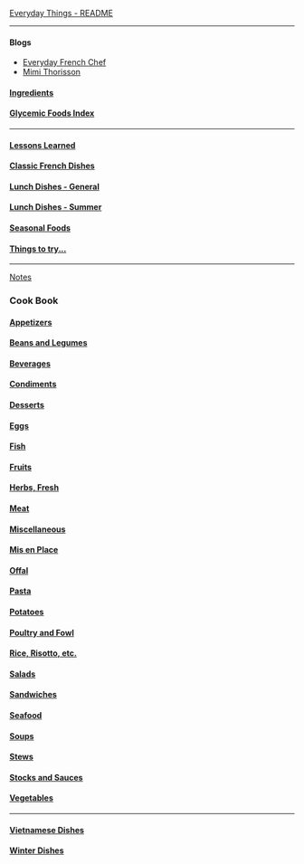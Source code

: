 [Everyday Things - README](https://github.com/vmsmith/EDT/blob/master/README.md)

-----  
#### Blogs    

* [Everyday French Chef](https://everydayfrenchchef.com/)  
* [Mimi Thorisson](http://mimithorisson.com/)  

#### [Ingredients](https://github.com/vmsmith/CookBook/blob/master/ingredients.md)   

#### [Glycemic Foods Index](https://github.com/vmsmith/CookBook/blob/master/glycemic_foods.md)

-----  

#### [Lessons Learned](https://github.com/vmsmith/CookBook/blob/master/lesson_learned.md)

#### [Classic French Dishes](https://github.com/vmsmith/CookBook/blob/master/dishes_classic_french.md)

#### [Lunch Dishes - General](https://github.com/vmsmith/CookBook/blob/master/dishes_lunch.md)   

#### [Lunch Dishes - Summer](https://github.com/vmsmith/CookBook/blob/master/dishes_lunch_summer.md)

#### [Seasonal Foods](https://github.com/vmsmith/CookBook/blob/master/dishes_seasonal.md)  

#### [Things to try...](https://github.com/vmsmith/CookBook/blob/master/dishes_to_try.md)  

-----  

[Notes](https://github.com/vmsmith/CookBook/blob/master/notes.md)

### Cook Book  

#### [Appetizers](https://github.com/vmsmith/CookBook/blob/master/appetizers.md)  

#### [Beans and Legumes](https://github.com/vmsmith/CookBook/blob/master/beans_legumes.md)

#### [Beverages](https://github.com/vmsmith/CookBook/blob/master/beverages.md)

#### [Condiments](https://github.com/vmsmith/CookBook/blob/master/condiments.md)  

#### [Desserts](https://github.com/vmsmith/CookBook/blob/master/desserts.md)  

#### [Eggs](https://github.com/vmsmith/CookBook/blob/master/eggs.md)

#### [Fish](https://github.com/vmsmith/CookBook/blob/master/fish_shellfish.md)  

#### [Fruits](https://github.com/vmsmith/CookBook/blob/master/fruits.md)

#### [Herbs, Fresh](https://github.com/vmsmith/CookBook/blob/master/herbs_fresh.md)

#### [Meat](https://github.com/vmsmith/CookBook/blob/master/meat.md)  

#### [Miscellaneous](https://github.com/vmsmith/CookBook/blob/master/miscellaneous.md)  

#### [Mis en Place](https://github.com/vmsmith/CookBook/blob/master/mis_en_place.md)

#### [Offal](https://github.com/vmsmith/CookBook/blob/master/offal.md)

#### [Pasta](https://github.com/vmsmith/CookBook/blob/master/pasta.md)

#### [Potatoes](https://github.com/vmsmith/CookBook/blob/master/potatoes.md)

#### [Poultry and Fowl](https://github.com/vmsmith/CookBook/blob/master/poultry_fowl.md)

#### [Rice, Risotto, etc.](https://github.com/vmsmith/CookBook/blob/master/rice_risotto.md)

#### [Salads](https://github.com/vmsmith/CookBook/blob/master/salads.md)  

#### [Sandwiches](https://github.com/vmsmith/CookBook/blob/master/sandwiches.md)  

#### [Seafood](https://github.com/vmsmith/CookBook/blob/master/fish_shellfish.md)

#### [Soups](https://github.com/vmsmith/CookBook/blob/master/soups.md)  

#### [Stews](https://github.com/vmsmith/CookBook/blob/master/stews.md)    

#### [Stocks and Sauces](https://github.com/vmsmith/CookBook/blob/master/sauces.md)  

#### [Vegetables](https://github.com/vmsmith/CookBook/blob/master/vegetables.md)  

-----  

#### [Vietnamese Dishes](https://github.com/vmsmith/CookBook/blob/master/dishes_vietnamese.md)  

#### [Winter Dishes](https://github.com/vmsmith/CookBook/blob/master/misc_winter_dishes.md)


